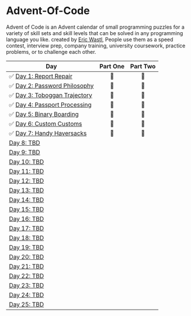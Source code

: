 # Advent-Of-Code
Advent of Code is an Advent calendar of small programming puzzles for a variety of skill sets and skill levels that can be solved in any programming language you like.
created by [Eric Wastl](http://was.tl/), People use them as a speed contest, interview prep, company training, university coursework, practice problems, or to challenge each other.

| Day  | Part One | Part Two | 
|---|:---:|:---:|
| ✅ [Day 1: Report Repair](https://github.com/suncoast-software/Advent-Of-Code/tree/master/Advent%20Of%20Code/DayOne)|🎇 | 🎇 |
| ✅ [Day 2: Password Philosophy](https://github.com/suncoast-software/Advent-Of-Code/tree/master/Advent%20Of%20Code/DayTwo)| 🎇 | 🎇 |
| ✅ [Day 3: Toboggan Trajectory](https://github.com/suncoast-software/Advent-Of-Code/tree/master/Advent%20Of%20Code/DayThree)| 🎇 | 🎇 |
| ✅ [Day 4: Passport Processing](https://github.com/suncoast-software/Advent-Of-Code/tree/master/Advent%20Of%20Code/Day4)| 🎇 | 🎇 |
| ✅ [Day 5: Binary Boarding](https://github.com/suncoast-software/Advent-Of-Code/tree/master/Advent%20Of%20Code/Day5)|🎇 | 🎇 |
| ✅ [Day 6: Custom Customs ](https://github.com/suncoast-software/Advent-Of-Code/tree/master/Advent%20Of%20Code/Day6)| 🎇 |🎇 |
| ✅ [Day 7: Handy Haversacks]((https://github.com/suncoast-software/Advent-Of-Code/tree/master/Advent%20Of%20Code/Day7))| 🎇 | 🎇 |
| [Day 8: TBD]()| | |
| [Day 9: TBD]()| | |
| [Day 10: TBD]()| | |
| [Day 11: TBD]()| | |
| [Day 12: TBD]()| | |
| [Day 13: TBD]()| | |
| [Day 14: TBD]()| | |
| [Day 15: TBD]()| | |
| [Day 16: TBD]()| | |
| [Day 17: TBD]()| | |
| [Day 18: TBD]()| | |
| [Day 19: TBD]()| | |
| [Day 20: TBD]()| | |
| [Day 21: TBD]()| | |
| [Day 22: TBD]()| | |
| [Day 23: TBD]()| | |
| [Day 24: TBD]()| | |
| [Day 25: TBD]()| | |
